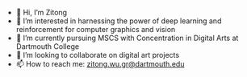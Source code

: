 - 👋 Hi, I’m Zitong
- 👀 I’m interested in harnessing the power of deep learning and reinforcement for computer graphics and vision
- 🌱 I’m currently pursuing MSCS with Concentration in Digital Arts at Dartmouth College
- 💞️ I’m looking to collaborate on digital art projects
- 📫 How to reach me: zitong.wu.gr@dartmouth.edu

<!---
zitongwu0301/zitongwu0301 is a ✨ special ✨ repository because its `README.md` (this file) appears on your GitHub profile.
You can click the Preview link to take a look at your changes.
--->
